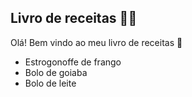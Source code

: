 ## Livro de receitas :man_cook:

Olá! Bem vindo ao meu livro de receitas :cookie:

- Estrogonoffe de frango
- Bolo de goiaba 
- Bolo de leite  
